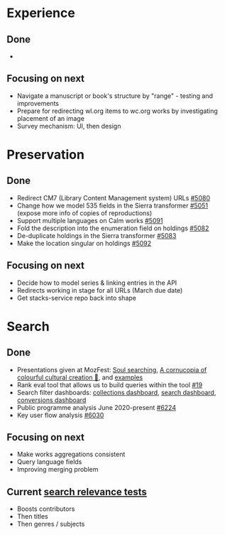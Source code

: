 # Experience
## Done
- 

## Focusing on next
-	Navigate a manuscript or book's structure by "range" - testing and improvements
-	Prepare for redirecting wl.org items to wc.org works by investigating placement of an image
-	Survey mechanism: UI, then design


# Preservation 
## Done
-	Redirect CM7 (Library Content Management system) URLs [#5080](https://github.com/wellcomecollection/platform/issues/5080)
-	Change how we model 535 fields in the Sierra transformer [#5051](https://github.com/wellcomecollection/platform/issues/5051) (expose more info of copies of reproductions)
-	Support multiple languages on Calm works [#5091](https://github.com/wellcomecollection/platform/issues/5091)
-	Fold the description into the enumeration field on holdings [#5082](https://github.com/wellcomecollection/platform/issues/5082)
-	De-duplicate holdings in the Sierra transformer [#5083](https://github.com/wellcomecollection/platform/issues/5083)
-	Make the location singular on holdings [#5092](https://github.com/wellcomecollection/platform/issues/5092)

## Focusing on next
- Decide how to model series & linking entries in the API
-	Redirects working in stage for all URLs (March due date)
-	Get stacks-service repo back into shape


# Search
## Done
-	Presentations given at MozFest: [Soul searching](https://schedule.mozillafestival.org/session/PDDBHL-1), [A cornucopia of colourful cultural creation 🎨](https://schedule.mozillafestival.org/session/93CJ7Y-1), and [examples](https://github.com/wellcomecollection/mozfest)
-	Rank eval tool that allows us to build queries within the tool [#19](https://github.com/wellcomecollection/maat/pull/19)
-	Search filter dashboards: [collections dashboard](https://reporting.wellcomecollection.org/s/search/app/dashboards#/view/17361880-8322-11eb-bcd6-c58220746d65?_g=(filters:!(),refreshInterval:(pause:!t,value:0),time:(from:now-15m,to:now))&_a=(description:'uses%20conversion*%20index',filters:!(),fullScreenMode:!f,options:(hidePanelTitles:!f,useMargins:!t),query:(language:kuery,query:''),tags:!(),timeRestore:!f,title:'Collections%20dashboard%20',viewMode:view)), [search dashboard](https://reporting.wellcomecollection.org/s/search/app/dashboards#/view/88c2ee40-3b9e-11eb-96c7-bfa81aee2c94?_g=(filters:!(),refreshInterval:(pause:!t,value:0),time:(from:now-15m,to:now))&_a=(description:'uses%20conversion*%20index',filters:!(),fullScreenMode:!f,options:(hidePanelTitles:!f,useMargins:!t),query:(language:kuery,query:''),tags:!(),timeRestore:!f,title:'Search%20dashboard%20',viewMode:view)), [conversions dashboard](https://reporting.wellcomecollection.org/s/search/app/dashboards#/view/341ef370-832e-11eb-bcd6-c58220746d65?_g=(filters:!(),refreshInterval:(pause:!t,value:0),time:(from:now-15m,to:now))&_a=(description:'',filters:!(),fullScreenMode:!f,options:(hidePanelTitles:!f,useMargins:!t),query:(language:kuery,query:''),tags:!(),timeRestore:!f,title:'Conversion%20dashboard%20v2',viewMode:view))
-	Public programme analysis June 2020-present [#6224](https://github.com/wellcomecollection/wellcomecollection.org/issues/6224)
-	Key user flow analysis [#6030](https://github.com/wellcomecollection/wellcomecollection.org/issues/6030)

## Focusing on next
-	Make works aggregations consistent
-	Query language fields
-	Improving merging problem

## Current [search relevance tests](https://docs.wellcomecollection.org/catalogue/search/tests)
- Boosts contributors
- Then titles
- Then genres / subjects
